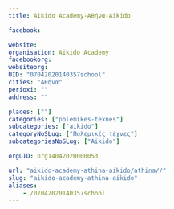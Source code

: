 ```yaml
---
title: Aikido Academy-Αθήνα-Aikido

facebook:

website:
organisation: Aikido Academy
facebookorg:
websiteorg:
UID: "07042020140357school"
cities: "Αθήνα"
perioxi: ""
address: ""

places: [""]
categories: ["polemikes-texnes"]
subcategories: ["aikido"]
categoryNoSLug: ["Πολεμικές τέχνες"]
subcategoriesNoSLug: ["Aikido"]

orgUID: org14042020000053

url: "aikido-academy-athina-aikido/athina//"
slug: "aikido-academy-athina-aikido"
aliases:
    - /07042020140357school
---
```





